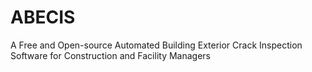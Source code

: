 # ABECIS
A Free and Open-source Automated Building Exterior Crack Inspection Software for Construction and Facility Managers
